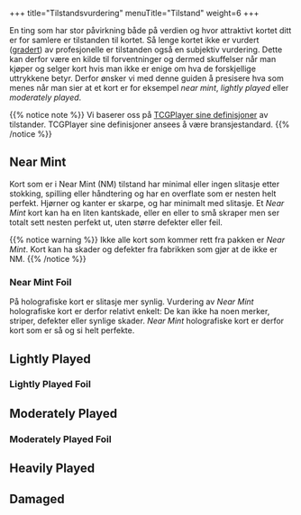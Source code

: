 +++
title="Tilstandsvurdering"
menuTitle="Tilstand"
weight=6
+++

En ting som har stor påvirkning både på verdien og hvor attraktivt kortet ditt er for samlere er tilstanden til kortet.
Så lenge kortet ikke er vurdert ([gradert](/samle/gradering/)) av profesjonelle er tilstanden også en subjektiv vurdering.
Dette kan derfor være en kilde til forventninger og dermed skuffelser når man kjøper og selger kort hvis man ikke er enige om
hva de forskjellige uttrykkene betyr. Derfor ønsker vi med denne guiden å presisere hva som menes når man sier at et kort er
for eksempel *near mint*, *lightly played* eller *moderately played*.

{{% notice note %}}
Vi baserer oss på [TCGPlayer sine definisjoner](https://help.tcgplayer.com/hc/en-us/articles/221430307-How-can-I-tell-what-condition-a-card-is-in-) av tilstander.
TCGPlayer sine definisjoner ansees å være bransjestandard.
{{% /notice %}}

## Near Mint
Kort som er i Near Mint (NM) tilstand har minimal eller ingen slitasje etter stokking, spilling eller håndtering og har en overflate som er nesten helt perfekt. Hjørner og kanter er skarpe, og har minimalt med slitasje. Et *Near Mint* kort kan ha en liten kantskade, eller en eller to små skraper men ser totalt sett nesten perfekt ut, uten større defekter eller feil.

{{% notice warning %}}
Ikke alle kort som kommer rett fra pakken er *Near Mint*. Kort kan ha skader og defekter fra fabrikken som gjør at de ikke er NM.
{{% /notice %}}

### Near Mint Foil
På holografiske kort er slitasje mer synlig. Vurdering av *Near Mint* holografiske kort er derfor relativt enkelt: De kan ikke ha noen merker, striper, defekter eller synlige skader.
*Near Mint* holografiske kort er derfor kort som er så og si helt perfekte.

## Lightly Played

### Lightly Played Foil

## Moderately Played

### Moderately Played Foil

## Heavily Played

## Damaged
